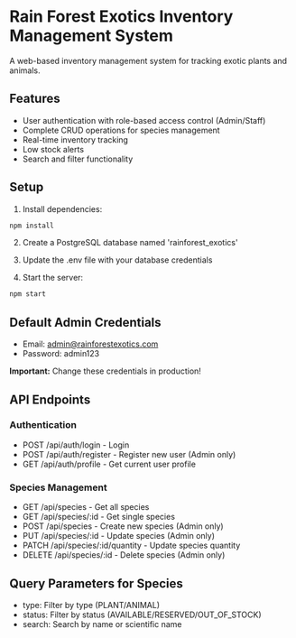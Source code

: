 # Rain Forest Exotics Inventory Management System

A web-based inventory management system for tracking exotic plants and animals.

## Features

- User authentication with role-based access control (Admin/Staff)
- Complete CRUD operations for species management
- Real-time inventory tracking
- Low stock alerts
- Search and filter functionality

## Setup

1. Install dependencies:
```bash
npm install
```

2. Create a PostgreSQL database named 'rainforest_exotics'

3. Update the .env file with your database credentials

4. Start the server:
```bash
npm start
```

## Default Admin Credentials

- Email: admin@rainforestexotics.com
- Password: admin123

**Important:** Change these credentials in production!

## API Endpoints

### Authentication
- POST /api/auth/login - Login
- POST /api/auth/register - Register new user (Admin only)
- GET /api/auth/profile - Get current user profile

### Species Management
- GET /api/species - Get all species
- GET /api/species/:id - Get single species
- POST /api/species - Create new species (Admin only)
- PUT /api/species/:id - Update species (Admin only)
- PATCH /api/species/:id/quantity - Update species quantity
- DELETE /api/species/:id - Delete species (Admin only)

## Query Parameters for Species

- type: Filter by type (PLANT/ANIMAL)
- status: Filter by status (AVAILABLE/RESERVED/OUT_OF_STOCK)
- search: Search by name or scientific name
